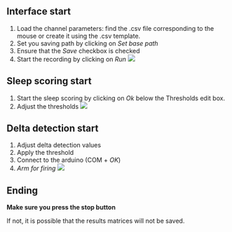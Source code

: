 ## Interface start
1. Load the channel parameters: find the .csv file corresponding to the mouse or create it using the .csv template.
2. Set you saving path by clicking on _Set base path_
3. Ensure that the _Save_ checkbox is checked
4. Start the recording by clicking on _Run_
![](https://user-images.githubusercontent.com/41677251/43523994-5b4bb044-959e-11e8-9e17-a2a1f6f78724.png)
## Sleep scoring start
1. Start the sleep scoring by clicking on _Ok_ below the Thresholds edit box.
2. Adjust the thresholds
![](https://user-images.githubusercontent.com/41677251/43524291-35a69466-959f-11e8-9724-eae50c48c6a6.png)
## Delta detection start
1. Adjust delta detection values
2. Apply the threshold
3. Connect to the arduino (COM + _OK_)
4. _Arm for firing_
![](https://user-images.githubusercontent.com/41677251/43524817-7df11e2a-95a0-11e8-9bba-9e62e72f3dcf.png)
## Ending
**Make sure you press the stop button**

If not, it is possible that the results matrices will not be saved.